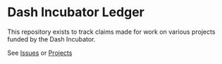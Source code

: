 # Dash Incubator Ledger

This repository exists to track claims made for work on various projects funded by the Dash Incubator.

See [Issues](https://github.com/dashhive/ledger/issues) or [Projects](https://github.com/dashhive/ledger/projects)

